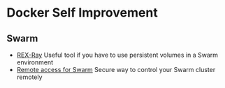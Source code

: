 # Docker Self Improvement
## Swarm
- [REX-Ray](https://rexray.io/) Useful tool if you have to use persistent volumes in a Swarm environment
- [Remote access for Swarm](https://docs.docker.com/engine/security/https/) Secure way to control your Swarm cluster remotely
